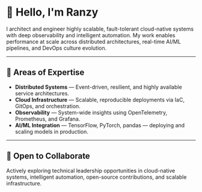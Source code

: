 # 👋 Hello, I'm Ranzy

I architect and engineer highly scalable, fault-tolerant cloud-native systems with deep observability and intelligent automation. My work enables performance at scale across distributed architectures, real-time AI/ML pipelines, and DevOps culture evolution.

---

## 🔧 Areas of Expertise

- **Distributed Systems** — Event-driven, resilient, and highly available service architectures.
- **Cloud Infrastructure** — Scalable, reproducible deployments via IaC, GitOps, and orchestration.
- **Observability** — System-wide insights using OpenTelemetry, Prometheus, and Grafana.
- **AI/ML Integration** — TensorFlow, PyTorch, pandas — deploying and scaling models in production.

---

## 🤝 Open to Collaborate

Actively exploring technical leadership opportunities in cloud-native systems, intelligent automation, open-source contributions, and scalable infrastructure.

<!---
ranzyblessings/ranzyblessings is a ✨ special ✨ repository because its `README.md` (this file) appears on your GitHub profile.
You can click the Preview link to take a look at your changes.
--->
